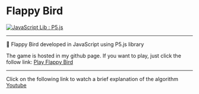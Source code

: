 # Flappy Bird

[![JavaScript Lib : P5.js](https://img.shields.io/badge/JavaScript%20Lib-P5.js-orange.svg)](https://p5js.org/) 

---

🦅 Flappy Bird developed in JavaScript using P5.js library

The game is hosted in my github page. If you want to play, just click the follow link: [Play Flappy Bird](https://paulocarneiro99.github.io/Flappy-Bird/)

---


Click on the following link to watch a brief explanation of the algorithm [Youtube](https://youtu.be/A5dvff6offA)
